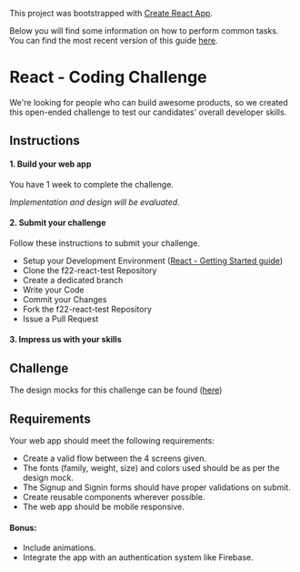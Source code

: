 This project was bootstrapped with [Create React App](https://github.com/facebookincubator/create-react-app).

Below you will find some information on how to perform common tasks.<br>
You can find the most recent version of this guide [here](https://github.com/facebookincubator/create-react-app/blob/master/packages/react-scripts/template/README.md).

# React - Coding Challenge

We're looking for people who can build awesome products, so we created this open-ended challenge to test our candidates' overall developer skills.

## Instructions
#### 1. Build your web app
You have 1 week to complete the challenge.

*Implementation and design will be evaluated.*
#### 2. Submit your challenge
Follow these instructions to submit your challenge.
* Setup your Development Environment ([React - Getting Started guide](https://reactjs.org/docs/getting-started.html))
* Clone the f22-react-test Repository
* Create a dedicated branch
* Write your Code
* Commit your Changes
* Fork the f22-react-test Repository
* Issue a Pull Request

#### 3. Impress us with your skills

## Challenge
The design mocks for this challenge can be found ([here](https://zpl.io/aRYwpAN)) 

## Requirements
Your web app should meet the following requirements:
* Create a valid flow between the 4 screens given.
* The fonts (family, weight, size) and colors used should be as per the design mock.
* The Signup and Signin forms should have proper validations on submit.
* Create reusable components wherever possible.
* The web app should be mobile responsive.

#### Bonus:
* Include animations.
* Integrate the app with an authentication system like Firebase.